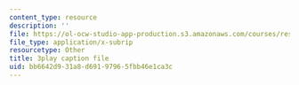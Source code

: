 ```yaml
---
content_type: resource
description: ''
file: https://ol-ocw-studio-app-production.s3.amazonaws.com/courses/res-10-001-making-science-and-engineering-pictures-a-practical-guide-to-presenting-your-work-spring-2016/bb6642d931a8d69197965fbb46e1ca3c_7wOsPc0XtpY.srt
file_type: application/x-subrip
resourcetype: Other
title: 3play caption file
uid: bb6642d9-31a8-d691-9796-5fbb46e1ca3c
---
```

